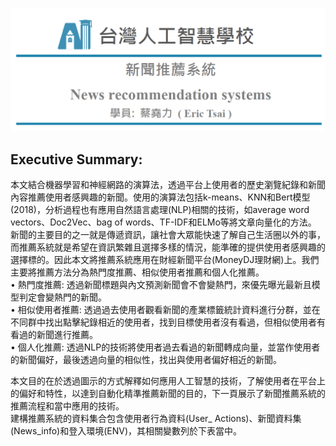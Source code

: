 ![img1](img/img1.png)
## Executive Summary:
本文結合機器學習和神經網路的演算法，透過平台上使用者的歷史瀏覽紀錄和新聞內容推薦使用者感興趣的新聞。使用的演算法包括k-means、KNN和Bert模型(2018)，分析過程也有應用自然語言處理(NLP)相關的技術，如average word vectors、Doc2Vec、bag of words、TF-IDF和ELMo等將文章向量化的方法。<br>
新聞的主要目的之一就是傳遞資訊，讓社會大眾能快速了解自己生活圈以外的事，而推薦系統就是希望在資訊繁雜且選擇多樣的情況，能準確的提供使用者感興趣的選擇標的。因此本文將推薦系統應用在財經新聞平台(MoneyDJ理財網)上。我們主要將推薦方法分為熱門度推薦、相似使用者推薦和個人化推薦。<br>
•	熱門度推薦: 透過新聞標題與內文預測新聞會不會變熱門，來優先曝光最新且模型判定會變熱門的新聞。<br>
•	相似使用者推薦: 透過過去使用者觀看新聞的產業標籤統計資料進行分群，並在不同群中找出點擊紀錄相近的使用者，找到目標使用者沒有看過，但相似使用者有看過的新聞進行推薦。<br>
•	個人化推薦: 透過NLP的技術將使用者過去看過的新聞轉成向量，並當作使用者的新聞偏好，最後透過向量的相似性，找出與使用者偏好相近的新聞。<br>

本文目的在於透過圖示的方式解釋如何應用人工智慧的技術，了解使用者在平台上的偏好和特性，以達到自動化精準推薦新聞的目的，下一頁展示了新聞推薦系統的推薦流程和當中應用的技術。<br>
建構推薦系統的資料集合包含使用者行為資料(User_ Actions)、新聞資料集(News_info)和登入環境(ENV)，其相關變數列於下表當中。
